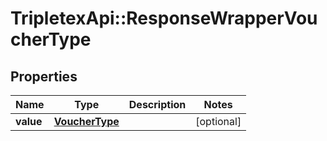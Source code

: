 # TripletexApi::ResponseWrapperVoucherType

## Properties
Name | Type | Description | Notes
------------ | ------------- | ------------- | -------------
**value** | [**VoucherType**](VoucherType.md) |  | [optional] 


